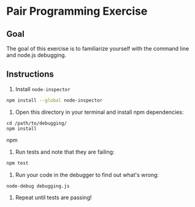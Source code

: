 # Pair Programming Exercise

## Goal

The goal of this exercise is to familiarize yourself with the command line and
node.js debugging.

## Instructions

1. Install `node-inspector`

  ```bash
  npm install --global node-inspector
  ```
  
1. Open this directory in your terminal and install npm dependencies:

  ```
  cd /path/to/debugging/
  npm install
  ```
npm 
1. Run tests and note that they are failing:

  ```bash
  npm test
  ```

1. Run your code in the debugger to find out what's wrong:

  ```bash
  node-debug debugging.js
  ```

1. Repeat until tests are passing!
